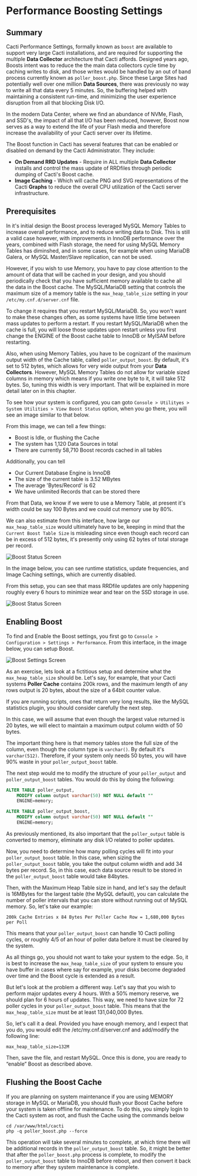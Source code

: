 # Performance Boosting Settings

## Summary

Cacti Performance Settings, formally known as `boost` are available to support
very large Cacti installations, and are required for supporting the multiple
**Data Collector** architecture that Cacti affords.  Designed years ago,
Boosts intent was to reduce the the main data collectors cycle time by caching
writes to disk, and those writes would be handled by an out of band process
currently known as `poller_boost.php`.  Since these Large Sites had
potentially well over one million **Data Sources**, there was previously
no way to write all that data every 5 minutes.  So, the buffering helped
with maintaining a consistent run-time, and minimizing the user experience
disruption from all that blocking Disk I/O.

In the modern Data Center, where we find an abundance of NVMe, Flash,
and SSD's, the impact of all that I/O has been reduced, however, Boost now
serves as a way to extend the life of your Flash media and therefore increase
the availability of your Cacti server over its lifetime.

The Boost function in Cacti has several features that can be enabled or
disabled on demand by the Cacti Administrator.  They include:

- **On Demand RRD Updates** - Require in ALL multiple **Data Collector**
  installs and control the mass update of RRDfiles through periodic dumping
  of Cacti's Boost cache.
- **Image Caching** - Which will cache PNG and SVG representations of the
  Cacti **Graphs** to reduce the overall CPU utilization of the Cacti server
  infrastructure.

## Prerequisites

In it's initial design the Boost process leveraged MySQL Memory Tables to
increase overall performance, and to reduce writing data to Disk.  This is
still a valid case however, with improvements in InnoDB performance over the
years, combined with Flash storage, the need for using MySQL Memory Tables
has diminshed, and in some cases, for example when using MariaDB Galera, or
MySQL Master/Slave replication, can not be used.

However, if you wish to use Memory, you have to pay close attention to the
amount of data that will be cached in your design, and you should periodically
check that you have sufficient memory available to cache all the data in the
Boost cache.  The MySQL/MariaDB setting that controls the maximum size of a
memory table is the `max_heap_table_size` setting in your
`/etc/my.cnf.d/server.cnf` file.

To change it requires that you restart MySQL/MariaDB.  So, you won't want
to make these changes often, as some systems have little time between mass
updates to perform a restart.  If you restart MySQL/MariaDB when the cache
is full, you will loose those updates upon restart unless you first change
the ENGINE of the Boost cache table to InnoDB or MyISAM before restarting.

Also, when using Memory Tables, you have to be cognizant of the maximum output
width of the Cache table, called `poller_output_boost`.  By default, it's set
to 512 bytes, which allows for very wide output from your **Data Collectors**.
However, MySQL Memory Tables do not allow for variable sized columns in memory
which means if you write one byte to it, it will take 512 bytes.  So, tuning
this width is very important.  That will be explained in more detail later on
in this chapter.

To see how your system is configured, you can goto
`Console > Utilityes > System Utilities > View Boost Status` option, when you
go there, you will see an image similar to that below.

From this image, we can tell a few things:

- Boost is Idle, or flushing the Cache
- The system has 1,120 Data Sources in total
- There are currently 58,710 Boost records cached in all tables

Additionally, you can tell

- Our Current Database Engine is InnoDB
- The size of the current table is 3.52 MBytes
- The average 'Bytes/Record' is 62
- We have unlimited Records that can be stored there

From that Data, we know if we were to use a Memory Table, at present
it's width could be say 100 Bytes and we could cut memory use by 80%.

We can also estimate from this interface, how large our `max_heap_table_size`
would ultimately have to be, keeping in mind that the
`Current Boost Table Size` is misleading since even though each record
can be in excess of 512 bytes, it's presently only using 62 bytes of
total storage per record.

![Boost Status Screen](images/boost-status1.png)

In the image below, you can see runtime statistics, update frequencies, and
Image Caching settings, which are currently disabled.

From this setup, you can see that mass RRDfile updates are only
happening roughly every 6 hours to minimize wear and tear on the SSD
storage in use.

![Boost Status Screen](images/boost-status2.png)

## Enabling Boost

To find and Enable the Boost settings, you first go to
`Console > Configuration > Settings > Performance`.
From this interface, in the image below, you can setup Boost.

![Boost Settings Screen](images/boost-settings.png)

As an exercise, lets look at a fictitious setup and determine what
the `max_heap_table_size` should be.  Let's say, for example, that your
Cacti systems **Poller Cache** contains 200k rows, and the maximum length
of any rows output is 20 bytes, about the size of a 64bit counter value.

If you are running scripts, ones that return very long results,
like the MySQL statistics plugin, you should consider carefully the
next step.

In this case, we will assume that even though the largest value returned
is 20 bytes, we will elect to maintain a maximum output column
width of 50 bytes.

The important thing here is that memory tables store the full size of
the column, even though the column type is `varchar()`. By default it's
`varchar(512)`. Therefore, if your system only needs 50 bytes, you will
have 90% waste in your `poller_output_boost` table.

The next step would me to modify the structure of your `poller_output`
and `poller_output_boost` tables. You would do this by doing the following:

```sql
ALTER TABLE poller_output,
	MODIFY column output varchar(50) NOT NULL default ""
	ENGINE=memory;

ALTER TABLE poller_output_boost,
	MODIFY column output varchar(50) NOT NULL default ""
	ENGINE=memory;
```

As previously mentioned, its also important that the `poller_output` table
is converted to memory, eliminate any disk I/O related to poller updates.

Now, you need to determine how many polling cycles will fit into your
`poller_output_boost` table. In this case, when sizing the `poller_output_boost`
table, you take the output column width and add 34 bytes per record.
So, in this case, each data source result to be stored in the
`poller_output_boost` table would take 84bytes.

Then, with the Maximum Heap Table size in hand, and let's say the
default is 16MBytes for the largest table (the MySQL default), you can
calculate the number of poller intervals that you can store without
running out of MySQL memory. So, let's take our example:

```
200k Cache Entries x 84 Bytes Per Poller Cache Row = 1,680,000 Bytes per Poll
```

This means that your `poller_output_boost` can handle 10 Cacti polling cycles,
or roughly 4/5 of an hour of poller data before it must be cleared by the system.

As all things go, you should not want to take your system to the edge.
So, it is best to increase the `max_heap_table_size` of your system to ensure
you have buffer in cases where say for example, your disks become degraded over
time and the Boost cycle is extended as a result.

But let's look at the problem a different way. Let's say that you wish to
perform major updates every 4 hours. With a 50% memory reserve, we should
plan for 6 hours of updates. This way, we need to have size for 72 poller
cycles in your `poller_output_boost` table. This means that the
`max_heap_table_size` must be at least 131,040,000 Bytes.

So, let's call it a deal. Provided you have enough memory, and I expect
that you do, you would edit the /etc/my.cnf.d/server.cnf and add/modify
the following line:

```
max_heap_table_size=132M
```

Then, save the file, and restart MySQL. Once this is done, you are ready
to “enable” Boost as described above.

## Flushing the Boost Cache

If you are planning on system maintenance if you are using MEMORY storage
in MySQL or MariaDB, you should flush your Boost Cache before your system
is taken offline for maintenance.  To do this, you simply login to the
Cacti system as root, and flush the Cache using the commands below

```console
cd /var/www/html/cacti
php -q poller_boost.php --force
```

This operation will take several minutes to complete, at which time there
will be additional records in the `poller_output_boost` table.  So, it
might be better that after the `poller_boost.php` process is complete,
to modify the `poller_output_boost` table to InnoDB before reboot,
and then convert it back to memory after they system maintenance is
complete.
